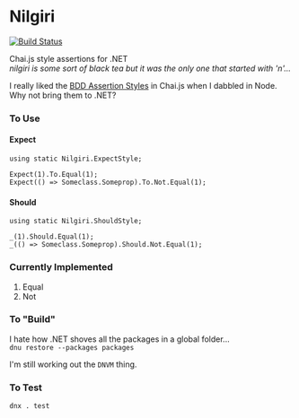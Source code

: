 # Nilgiri
[![Build Status](https://travis-ci.org/brycekbargar/Nilgiri.svg)](https://travis-ci.org/brycekbargar/Nilgiri)

Chai.js style assertions for .NET  
*nilgiri is some sort of black tea but it was the only one that started with 'n'...*

I really liked the [BDD Assertion Styles](http://chaijs.com/api/bdd/) in Chai.js when I dabbled in Node.  
Why not bring them to .NET?


### To Use ###
#### Expect ####
```
using static Nilgiri.ExpectStyle;

Expect(1).To.Equal(1);
Expect(() => Someclass.Someprop).To.Not.Equal(1);
```

#### Should ####
```
using static Nilgiri.ShouldStyle;

_(1).Should.Equal(1);
_(() => Someclass.Someprop).Should.Not.Equal(1);
```

### Currently Implemented ###
1. Equal
1. Not

### To "Build" ###
I hate how .NET shoves all the packages in a global folder...  
`dnu restore --packages packages`

I'm still working out the `DNVM` thing.

### To Test ###
`dnx . test`
